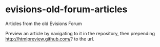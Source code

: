 # evisions-old-forum-articles

Articles from the old Evisions Forum

Preview an article by navigating to it in the repository, then prepending http://htmlpreview.github.com/? to the url.
